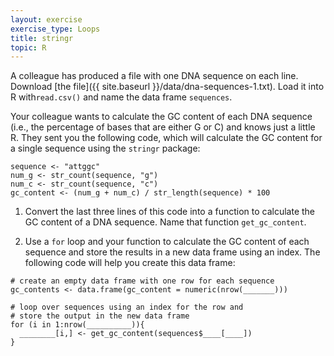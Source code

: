 ```yaml
---
layout: exercise
exercise_type: Loops
title: stringr
topic: R
---
```


A colleague has produced a file with one DNA sequence on each line. Download
[the file]({{ site.baseurl }}/data/dna-sequences-1.txt). Load it into R with`read.csv()` and name the data frame `sequences`.

Your colleague wants to calculate the GC content of each DNA sequence (i.e., the
percentage of bases that are either G or C) and knows just a little R. They sent
you the following code, which will calculate the GC content for a single
sequence using the `stringr` package:

```
sequence <- "attggc"
num_g <- str_count(sequence, "g")
num_c <- str_count(sequence, "c")
gc_content <- (num_g + num_c) / str_length(sequence) * 100 
```

1. Convert the last three lines of this code into a function to calculate the GC
content of a DNA sequence. Name that function `get_gc_content`.

2. Use a `for` loop and your function to calculate the GC content of each sequence
and store the results in a new data frame using an index. The following code will help you create this data frame:

```
# create an empty data frame with one row for each sequence
gc_contents <- data.frame(gc_content = numeric(nrow(_______)))

# loop over sequences using an index for the row and
# store the output in the new data frame
for (i in 1:nrow(__________)){
  ________[i,] <- get_gc_content(sequences$____[____])
}
```
